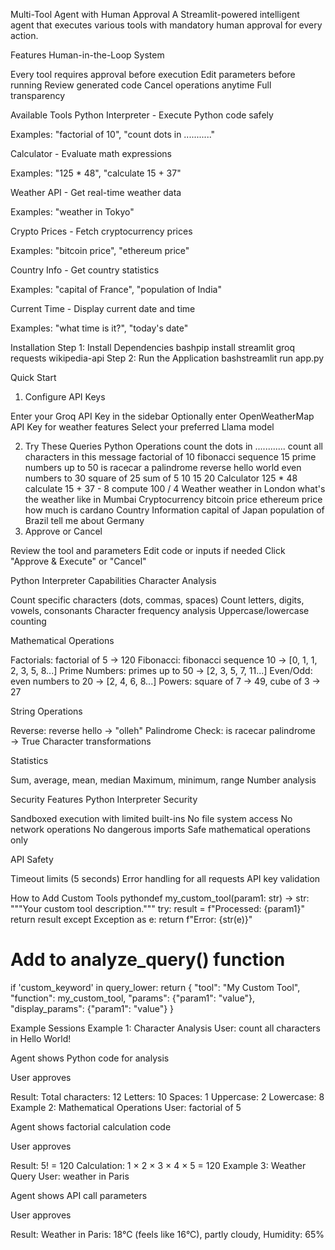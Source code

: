Multi-Tool Agent with Human Approval
A Streamlit-powered intelligent agent that executes various tools with mandatory human approval for every action.

Features
Human-in-the-Loop System

Every tool requires approval before execution
Edit parameters before running
Review generated code
Cancel operations anytime
Full transparency

Available Tools
Python Interpreter - Execute Python code safely

Examples: "factorial of 10", "count dots in ..........."

Calculator - Evaluate math expressions

Examples: "125 * 48", "calculate 15 + 37"

Weather API - Get real-time weather data

Examples: "weather in Tokyo"

Crypto Prices - Fetch cryptocurrency prices

Examples: "bitcoin price", "ethereum price"

Country Info - Get country statistics

Examples: "capital of France", "population of India"

Current Time - Display current date and time

Examples: "what time is it?", "today's date"


Installation
Step 1: Install Dependencies
bashpip install streamlit groq requests wikipedia-api
Step 2: Run the Application
bashstreamlit run app.py

Quick Start
1. Configure API Keys

Enter your Groq API Key in the sidebar
Optionally enter OpenWeatherMap API Key for weather features
Select your preferred Llama model

2. Try These Queries
Python Operations
count the dots in ............
count all characters in this message
factorial of 10
fibonacci sequence 15
prime numbers up to 50
is racecar a palindrome
reverse hello world
even numbers to 30
square of 25
sum of 5 10 15 20
Calculator
125 * 48
calculate 15 + 37 - 8
compute 100 / 4
Weather
weather in London
what's the weather like in Mumbai
Cryptocurrency
bitcoin price
ethereum price
how much is cardano
Country Information
capital of Japan
population of Brazil
tell me about Germany
3. Approve or Cancel

Review the tool and parameters
Edit code or inputs if needed
Click "Approve & Execute" or "Cancel"


Python Interpreter Capabilities
Character Analysis

Count specific characters (dots, commas, spaces)
Count letters, digits, vowels, consonants
Character frequency analysis
Uppercase/lowercase counting

Mathematical Operations

Factorials: factorial of 5 → 120
Fibonacci: fibonacci sequence 10 → [0, 1, 1, 2, 3, 5, 8...]
Prime Numbers: primes up to 50 → [2, 3, 5, 7, 11...]
Even/Odd: even numbers to 20 → [2, 4, 6, 8...]
Powers: square of 7 → 49, cube of 3 → 27

String Operations

Reverse: reverse hello → "olleh"
Palindrome Check: is racecar palindrome → True
Character transformations

Statistics

Sum, average, mean, median
Maximum, minimum, range
Number analysis


Security Features
Python Interpreter Security

Sandboxed execution with limited built-ins
No file system access
No network operations
No dangerous imports
Safe mathematical operations only

API Safety

Timeout limits (5 seconds)
Error handling for all requests
API key validation


How to Add Custom Tools
pythondef my_custom_tool(param1: str) -> str:
    """Your custom tool description."""
    try:
        result = f"Processed: {param1}"
        return result
    except Exception as e:
        return f"Error: {str(e)}"

# Add to analyze_query() function
if 'custom_keyword' in query_lower:
    return {
        "tool": "My Custom Tool",
        "function": my_custom_tool,
        "params": {"param1": "value"},
        "display_params": {"param1": "value"}
    }

Example Sessions
Example 1: Character Analysis
User: count all characters in Hello World!

Agent shows Python code for analysis

User approves

Result:
Total characters: 12
Letters: 10
Spaces: 1
Uppercase: 2
Lowercase: 8
Example 2: Mathematical Operations
User: factorial of 5

Agent shows factorial calculation code

User approves

Result:
5! = 120
Calculation: 1 × 2 × 3 × 4 × 5 = 120
Example 3: Weather Query
User: weather in Paris

Agent shows API call parameters

User approves

Result:
Weather in Paris: 18°C (feels like 16°C), partly cloudy, Humidity: 65%
